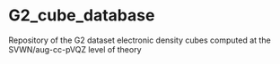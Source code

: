 # G2_cube_database
Repository of the G2 dataset electronic density cubes computed at the SVWN/aug-cc-pVQZ level of theory
